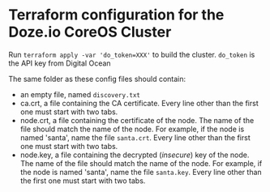 # Terraform configuration for the Doze.io CoreOS Cluster

Run `terraform apply -var 'do_token=XXX'` to build the cluster. `do_token` is the API key from Digital Ocean

The same folder as these config files should contain:
- an empty file, named `discovery.txt`
- ca.crt, a file containing the CA certificate. Every line other than the first one must start with two tabs.
- node.crt, a file containing the certificate of the node. The name of the file should match the name of the node. For example, if the node is named 'santa', name the file `santa.crt`. Every line other than the first one must start with two tabs.
- node.key, a file containing the decrypted (*insecure*) key of the node. The name of the file should match the name of the node. For example, if the node is named 'santa', name the file `santa.key`. Every line other than the first one must start with two tabs.

